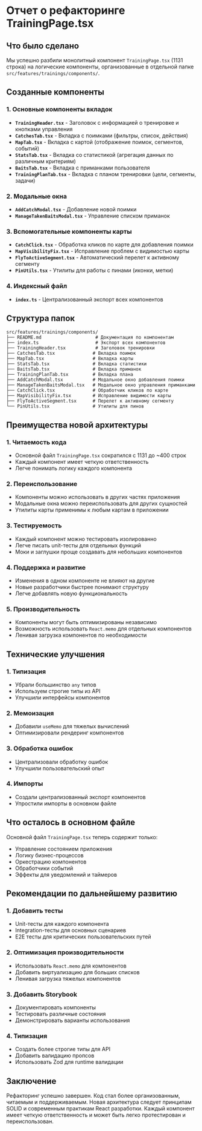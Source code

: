 # Отчет о рефакторинге TrainingPage.tsx

## Что было сделано

Мы успешно разбили монолитный компонент `TrainingPage.tsx` (1131 строка) на логические компоненты, организованные в отдельной папке `src/features/trainings/components/`.

## Созданные компоненты

### 1. Основные компоненты вкладок

- **`TrainingHeader.tsx`** - Заголовок с информацией о тренировке и кнопками управления
- **`CatchesTab.tsx`** - Вкладка с поимками (фильтры, список, действия)
- **`MapTab.tsx`** - Вкладка с картой (отображение поимок, сегментов, событий)
- **`StatsTab.tsx`** - Вкладка со статистикой (агрегация данных по различным критериям)
- **`BaitsTab.tsx`** - Вкладка с приманками пользователя
- **`TrainingPlanTab.tsx`** - Вкладка с планом тренировки (цели, сегменты, задачи)

### 2. Модальные окна

- **`AddCatchModal.tsx`** - Добавление новой поимки
- **`ManageTakenBaitsModal.tsx`** - Управление списком приманок

### 3. Вспомогательные компоненты карты

- **`CatchClick.tsx`** - Обработка кликов по карте для добавления поимки
- **`MapVisibilityFix.tsx`** - Исправление проблем с видимостью карты
- **`FlyToActiveSegment.tsx`** - Автоматический перелет к активному сегменту
- **`PinUtils.tsx`** - Утилиты для работы с пинами (иконки, метки)

### 4. Индексный файл

- **`index.ts`** - Централизованный экспорт всех компонентов

## Структура папок

```
src/features/trainings/components/
├── README.md                    # Документация по компонентам
├── index.ts                     # Экспорт всех компонентов
├── TrainingHeader.tsx           # Заголовок тренировки
├── CatchesTab.tsx              # Вкладка поимок
├── MapTab.tsx                  # Вкладка карты
├── StatsTab.tsx                # Вкладка статистики
├── BaitsTab.tsx                # Вкладка приманок
├── TrainingPlanTab.tsx         # Вкладка плана
├── AddCatchModal.tsx           # Модальное окно добавления поимки
├── ManageTakenBaitsModal.tsx   # Модальное окно управления приманками
├── CatchClick.tsx              # Обработчик кликов по карте
├── MapVisibilityFix.tsx        # Исправление видимости карты
├── FlyToActiveSegment.tsx      # Перелет к активному сегменту
└── PinUtils.tsx                # Утилиты для пинов
```

## Преимущества новой архитектуры

### 1. **Читаемость кода**

- Основной файл `TrainingPage.tsx` сократился с 1131 до ~400 строк
- Каждый компонент имеет четкую ответственность
- Легче понимать логику каждого компонента

### 2. **Переиспользование**

- Компоненты можно использовать в других частях приложения
- Модальные окна можно переиспользовать для других сущностей
- Утилиты карты применимы к любым картам в приложении

### 3. **Тестируемость**

- Каждый компонент можно тестировать изолированно
- Легче писать unit-тесты для отдельных функций
- Моки и заглушки проще создавать для небольших компонентов

### 4. **Поддержка и развитие**

- Изменения в одном компоненте не влияют на другие
- Новые разработчики быстрее понимают структуру
- Легче добавлять новую функциональность

### 5. **Производительность**

- Компоненты могут быть оптимизированы независимо
- Возможность использовать `React.memo` для отдельных компонентов
- Ленивая загрузка компонентов по необходимости

## Технические улучшения

### 1. **Типизация**

- Убрали большинство `any` типов
- Используем строгие типы из API
- Улучшили интерфейсы компонентов

### 2. **Мемоизация**

- Добавили `useMemo` для тяжелых вычислений
- Оптимизировали рендеринг компонентов

### 3. **Обработка ошибок**

- Централизовали обработку ошибок
- Улучшили пользовательский опыт

### 4. **Импорты**

- Создали централизованный экспорт компонентов
- Упростили импорты в основном файле

## Что осталось в основном файле

Основной файл `TrainingPage.tsx` теперь содержит только:

- Управление состоянием приложения
- Логику бизнес-процессов
- Оркестрацию компонентов
- Обработчики событий
- Эффекты для уведомлений и таймеров

## Рекомендации по дальнейшему развитию

### 1. **Добавить тесты**

- Unit-тесты для каждого компонента
- Integration-тесты для основных сценариев
- E2E тесты для критических пользовательских путей

### 2. **Оптимизация производительности**

- Использовать `React.memo` для компонентов
- Добавить виртуализацию для больших списков
- Ленивая загрузка тяжелых компонентов

### 3. **Добавить Storybook**

- Документировать компоненты
- Тестировать различные состояния
- Демонстрировать варианты использования

### 4. **Типизация**

- Создать более строгие типы для API
- Добавить валидацию пропсов
- Использовать Zod для runtime валидации

## Заключение

Рефакторинг успешно завершен. Код стал более организованным, читаемым и поддерживаемым. Новая архитектура следует принципам SOLID и современным практикам React разработки. Каждый компонент имеет четкую ответственность и может быть легко протестирован и переиспользован.
